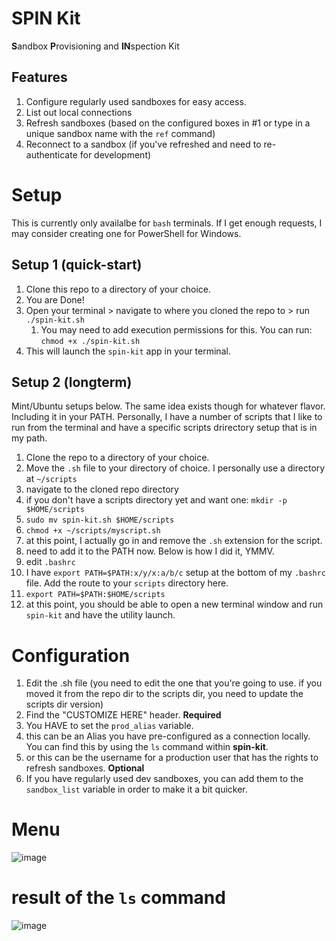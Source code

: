 # SPIN Kit
**S**andbox **P**rovisioning and **IN**spection Kit

## Features
1. Configure regularly used sandboxes for easy access.
2. List out local connections
3. Refresh sandboxes (based on the configured boxes in #1 or type in a unique sandbox name with the `ref` command)
4. Reconnect to a sandbox (if you've refreshed and need to re-authenticate for development)

# Setup
This is currently only availalbe for `bash` terminals. If I get enough requests, I may consider creating one for PowerShell for Windows. 

## Setup 1 (quick-start)
1. Clone this repo to a directory of your choice. 
2. You are Done!
3. Open your terminal > navigate to where you cloned the repo to > run `./spin-kit.sh`
   1. You may need to add execution permissions for this. You can run: `chmod +x ./spin-kit.sh`
4. This will launch the `spin-kit` app in your terminal. 

## Setup 2 (longterm)
Mint/Ubuntu setups below. The same idea exists though for whatever flavor. 
Including it in your PATH.  Personally, I have a number of scripts that I like to run from the terminal and have a specific scripts drirectory setup that is in my path. 
1. Clone the repo to a directory of your choice.
2. Move the `.sh` file to your directory of choice.  I personally use a directory at `~/scripts`
  1. navigate to the cloned repo directory
  2. if you don't have a scripts directory yet and want one: `mkdir -p $HOME/scripts`
  3. `sudo mv spin-kit.sh $HOME/scripts`
  4. `chmod +x ~/scripts/myscript.sh`
  5. at this point, I actually go in and remove the `.sh` extension for the script.
3. need to add it to the PATH now. Below is how I did it, YMMV.
  1. edit `.bashrc` 
  2. I  have `export PATH=$PATH:x/y/x:a/b/c` setup at the bottom of my `.bashrc` file. Add the route to your `scripts` directory here.
  3. `export PATH=$PATH:$HOME/scripts`
4. at this point, you should be able to open a new terminal window and run `spin-kit` and have the utility launch.

# Configuration
1. Edit the .sh file (you need to edit the one that you're going to use.  if you moved it from the repo dir to the scripts dir, you need to update the scripts dir version)
2. Find the "CUSTOMIZE HERE" header.
**Required**
3. You HAVE to set the `prod_alias` variable.
  1. this can be an Alias you have pre-configured as a connection locally. You can find this by using the `ls` command within **spin-kit**.
  2. or this can be the username for a production user that has the rights to refresh sandboxes.
**Optional**
4. If you have regularly used dev sandboxes, you can add them to the `sandbox_list` variable in order to make it a bit quicker.  


# Menu
![image](https://github.com/user-attachments/assets/a13963b1-6b1c-4456-bd62-f11bf76f04de)

# result of the `ls` command
![image](https://github.com/user-attachments/assets/498b0ef6-3082-4076-b316-54377ac72ac7)


